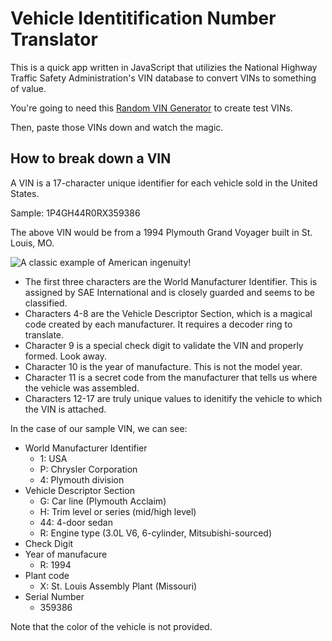
# Vehicle Identitification Number Translator

This is a quick app written in JavaScript that utilizies the National Highway Traffic Safety Administration's VIN database to convert VINs to something of value.

You're going to need this [Random VIN Generator](https://vingenerator.org/) to create test VINs.

Then, paste those VINs down and watch the magic.

## How to break down a VIN
A VIN is a 17-character unique identifier for each vehicle sold in the United States.
 
Sample: 1P4GH44R0RX359386

The above VIN would be from a 1994 Plymouth Grand Voyager built in St. Louis, MO.

![A classic example of American ingenuity! ](https://images.classic.com/vehicles/926e4b4a88b253885be5876564a685e9.jpeg?ar=4%3A3&w=320)

* The first three characters are the World Manufacturer Identifier. This is assigned by SAE International and is closely guarded and seems to be classified.
* Characters 4-8 are the Vehicle Descriptor Section, which is a magical code created by each manufacturer. It requires a decoder ring to translate.
* Character 9 is a special check digit to validate the VIN and properly formed. Look away.
* Character 10 is the year of manufacture. This is not the model year.
* Character 11 is a secret code from the manufacturer that tells us where the vehicle was assembled.
* Characters 12-17 are truly unique values to idenitify the vehicle to which the VIN is attached.

In the case of our sample VIN, we can see:

* World Manufacturer Identifier
  * 1: USA
   * P: Chrysler Corporation
   * 4: Plymouth division
* Vehicle Descriptor Section
	* G: Car line (Plymouth Acclaim)
	* H: Trim level or series (mid/high level)
	* 44: 4-door sedan
	* R: Engine type (3.0L V6, 6-cylinder, Mitsubishi-sourced)
* Check Digit
* Year of manufacure
	* R: 1994
* Plant code
	* X: St. Louis Assembly Plant (Missouri)
* Serial Number
	* 359386

Note that the color of the vehicle is not provided.